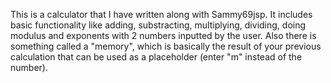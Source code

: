 This is a calculator that I have written along with Sammy69jsp. 
It includes basic functionality like adding, substracting, multiplying, dividing, doing modulus and exponents with 2 numbers inputted by the user. 
Also there is something called a "memory", which is basically the result of your previous calculation that can be used as a placeholder (enter "m" instead of the number). 
